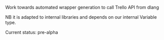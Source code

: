 
Work towards automated wrapper generation to call Trello API from dlang

NB it is adapted to internal libraries and depends on our internal Variable type.

Current status: pre-alpha

